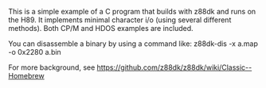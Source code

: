 This is a simple example of a C program that builds with z88dk and
runs on the H89. It implements minimal character i/o (using several
different methods). Both CP/M and HDOS examples are included.

You can disassemble a binary by using a command like:
  z88dk-dis -x a.map -o 0x2280 a.bin

For more background, see https://github.com/z88dk/z88dk/wiki/Classic--Homebrew
